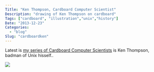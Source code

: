 ```yaml
---
Title: "Ken Thompson, Cardboard Computer Scientist"
Description: "drawing of Ken Thompson on cardboard"
Tags: ["cardboard", "illustration","unix","history"]
Date: "2013-12-23"
Categories:
  - "blog"
Slug: "cardboardken"
---
```


<p>Latest is <a href="http://www.flickr.com/photos/sideb0ard/sets/72157629239791822/">my series of Cardboard Computer Scientists</a> is Ken Thompson, badman of Unix hisself..<p>
<p><img src="http://farm8.staticflickr.com/7397/11508740873_bd63327b7b_o.jpg"></p>


